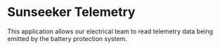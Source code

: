 # Sunseeker Telemetry

This application allows our electrical team to read telemetry data being emitted by the battery protection system.
